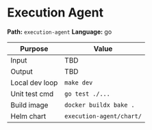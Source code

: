 # Execution Agent

**Path:** `execution-agent`
**Language:** go

| Purpose          | Value                                             |
|------------------|---------------------------------------------------|
| Input            | TBD                                               |
| Output           | TBD                                               |
| Local dev loop   | `make dev`                                        |
| Unit test cmd    | `go test ./...`                                   |
| Build image      | `docker buildx bake .`                            |
| Helm chart       | `execution-agent/chart/`                          |
